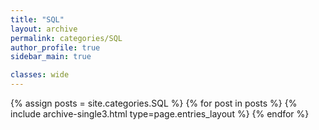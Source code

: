 ```yaml
---
title: "SQL"
layout: archive
permalink: categories/SQL
author_profile: true
sidebar_main: true

classes: wide
---
```



{% assign posts = site.categories.SQL %}
{% for post in posts %} {% include archive-single3.html type=page.entries_layout %} {% endfor %}